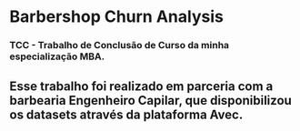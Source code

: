 # Barbershop Churn Analysis
### TCC - Trabalho de Conclusão de Curso da minha especialização MBA.
## Esse trabalho foi realizado em parceria com a barbearia Engenheiro Capilar, que disponibilizou os datasets através da plataforma Avec.  


